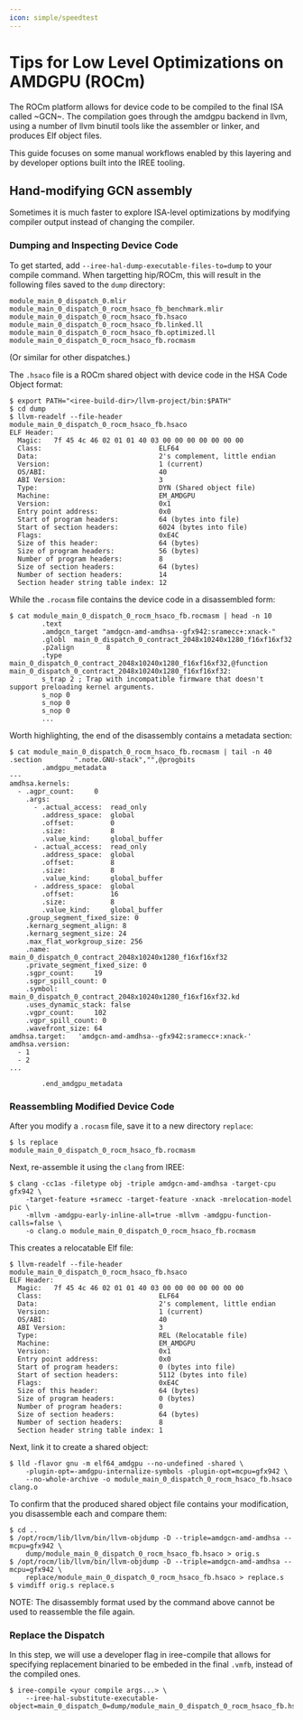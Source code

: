 ```yaml
---
icon: simple/speedtest
---
```


# Tips for Low Level Optimizations on AMDGPU (ROCm)

The ROCm platform allows for device code to be compiled to the final ISA called
~GCN~. The compilation goes through the amdgpu backend in llvm, using a
number of llvm binutil tools like the assembler or linker, and produces Elf
object files.

This guide focuses on some manual workflows enabled by this layering and by
developer options built into the IREE tooling.


## Hand-modifying GCN assembly

Sometimes it is much faster to explore ISA-level optimizations by modifying
compiler output instead of changing the compiler.

### Dumping and Inspecting Device Code

To get started, add `--iree-hal-dump-executable-files-to=dump` to your compile
command. When targetting hip/ROCm, this will result in the following files
saved to the `dump` directory:

```
module_main_0_dispatch_0.mlir
module_main_0_dispatch_0_rocm_hsaco_fb_benchmark.mlir
module_main_0_dispatch_0_rocm_hsaco_fb.hsaco
module_main_0_dispatch_0_rocm_hsaco_fb.linked.ll
module_main_0_dispatch_0_rocm_hsaco_fb.optimized.ll
module_main_0_dispatch_0_rocm_hsaco_fb.rocmasm
```

(Or similar for other dispatches.)

The `.hsaco` file is a ROCm shared object with device code in the HSA Code
Object format:

```shell
$ export PATH="<iree-build-dir>/llvm-project/bin:$PATH"
$ cd dump
$ llvm-readelf --file-header module_main_0_dispatch_0_rocm_hsaco_fb.hsaco
ELF Header:
  Magic:   7f 45 4c 46 02 01 01 40 03 00 00 00 00 00 00 00
  Class:                             ELF64
  Data:                              2's complement, little endian
  Version:                           1 (current)
  OS/ABI:                            40
  ABI Version:                       3
  Type:                              DYN (Shared object file)
  Machine:                           EM_AMDGPU
  Version:                           0x1
  Entry point address:               0x0
  Start of program headers:          64 (bytes into file)
  Start of section headers:          6024 (bytes into file)
  Flags:                             0xE4C
  Size of this header:               64 (bytes)
  Size of program headers:           56 (bytes)
  Number of program headers:         8
  Size of section headers:           64 (bytes)
  Number of section headers:         14
  Section header string table index: 12
```

While the `.rocasm` file contains the device code in a disassembled form:

```shell
$ cat module_main_0_dispatch_0_rocm_hsaco_fb.rocmasm | head -n 10
        .text
        .amdgcn_target "amdgcn-amd-amdhsa--gfx942:sramecc+:xnack-"
        .globl  main_0_dispatch_0_contract_2048x10240x1280_f16xf16xf32
        .p2align        8
        .type   main_0_dispatch_0_contract_2048x10240x1280_f16xf16xf32,@function
main_0_dispatch_0_contract_2048x10240x1280_f16xf16xf32:
        s_trap 2 ; Trap with incompatible firmware that doesn't support preloading kernel arguments.
        s_nop 0
        s_nop 0
        s_nop 0
        ...
```

Worth highlighting, the end of the disassembly contains a metadata section:

```shell
$ cat module_main_0_dispatch_0_rocm_hsaco_fb.rocmasm | tail -n 40
.section        ".note.GNU-stack","",@progbits
        .amdgpu_metadata
---
amdhsa.kernels:
  - .agpr_count:     0
    .args:
      - .actual_access:  read_only
        .address_space:  global
        .offset:         0
        .size:           8
        .value_kind:     global_buffer
      - .actual_access:  read_only
        .address_space:  global
        .offset:         8
        .size:           8
        .value_kind:     global_buffer
      - .address_space:  global
        .offset:         16
        .size:           8
        .value_kind:     global_buffer
    .group_segment_fixed_size: 0
    .kernarg_segment_align: 8
    .kernarg_segment_size: 24
    .max_flat_workgroup_size: 256
    .name:           main_0_dispatch_0_contract_2048x10240x1280_f16xf16xf32
    .private_segment_fixed_size: 0
    .sgpr_count:     19
    .sgpr_spill_count: 0
    .symbol:         main_0_dispatch_0_contract_2048x10240x1280_f16xf16xf32.kd
    .uses_dynamic_stack: false
    .vgpr_count:     102
    .vgpr_spill_count: 0
    .wavefront_size: 64
amdhsa.target:   'amdgcn-amd-amdhsa--gfx942:sramecc+:xnack-'
amdhsa.version:
  - 1
  - 2
...

        .end_amdgpu_metadata
```


### Reassembling Modified Device Code

After you modify a `.rocasm` file, save it to a new directory `replace`:

```shell
$ ls replace
module_main_0_dispatch_0_rocm_hsaco_fb.rocmasm
```

Next, re-assemble it using the `clang` from IREE:

```shell
$ clang -cc1as -filetype obj -triple amdgcn-amd-amdhsa -target-cpu gfx942 \
    -target-feature +sramecc -target-feature -xnack -mrelocation-model pic \
    -mllvm -amdgpu-early-inline-all=true -mllvm -amdgpu-function-calls=false \
    -o clang.o module_main_0_dispatch_0_rocm_hsaco_fb.rocmasm
```

This creates a relocatable Elf file:
```shell
$ llvm-readelf --file-header module_main_0_dispatch_0_rocm_hsaco_fb.hsaco
ELF Header:
  Magic:   7f 45 4c 46 02 01 01 40 03 00 00 00 00 00 00 00
  Class:                             ELF64
  Data:                              2's complement, little endian
  Version:                           1 (current)
  OS/ABI:                            40
  ABI Version:                       3
  Type:                              REL (Relocatable file)
  Machine:                           EM_AMDGPU
  Version:                           0x1
  Entry point address:               0x0
  Start of program headers:          0 (bytes into file)
  Start of section headers:          5112 (bytes into file)
  Flags:                             0xE4C
  Size of this header:               64 (bytes)
  Size of program headers:           0 (bytes)
  Number of program headers:         0
  Size of section headers:           64 (bytes)
  Number of section headers:         8
  Section header string table index: 1
```

Next, link it to create a shared object:

```shell
$ lld -flavor gnu -m elf64_amdgpu --no-undefined -shared \
    -plugin-opt=-amdgpu-internalize-symbols -plugin-opt=mcpu=gfx942 \
    --no-whole-archive -o module_main_0_dispatch_0_rocm_hsaco_fb.hsaco clang.o
```

To confirm that the produced shared object file contains your modification, you
disassemble each and compare them:

```shel
$ cd ..
$ /opt/rocm/lib/llvm/bin/llvm-objdump -D --triple=amdgcn-amd-amdhsa --mcpu=gfx942 \
    dump/module_main_0_dispatch_0_rocm_hsaco_fb.hsaco > orig.s
$ /opt/rocm/lib/llvm/bin/llvm-objdump -D --triple=amdgcn-amd-amdhsa --mcpu=gfx942 \
    replace/module_main_0_dispatch_0_rocm_hsaco_fb.hsaco > replace.s
$ vimdiff orig.s replace.s
```

NOTE: The disassembly format used by the command above cannot be used to
reassemble the file again.


### Replace the Dispatch

In this step, we will use a developer flag in iree-compile that allows for
specifying replacement binaried to be embeded in the final `.vmfb`, instead of
the compiled ones.

```shell
$ iree-compile <your compile args...> \
    --iree-hal-substitute-executable-object=main_0_dispatch_0=dump/module_main_0_dispatch_0_rocm_hsaco_fb.hsaco
```

